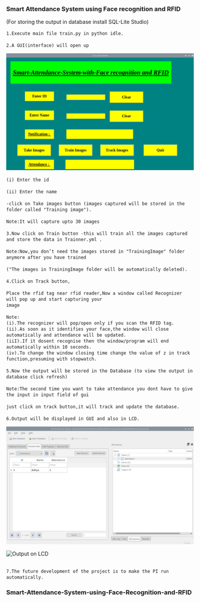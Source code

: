 ### Smart Attendance System using Face recognition and RFID

(For storing the output in database install SQL-Lite Studio)

```
1.Execute main file train.py in python idle.

2.A GUI(interface) will open up
```
![Main Screen](Main.png)
```
(i) Enter the id

(ii) Enter the name

-click on Take images button (images captured will be stored in the folder called "Training image").

Note:It will capture upto 30 images

3.Now click on Train button -this will train all the images captured and store the data in Trainner.yml .

Note:Now,you don’t need the images stored in "TrainingImage" folder anymore after you have trained 

("The images in TrainingImage folder will be automatically deleted).

4.Click on Track button,

Place the rfid tag near rfid reader,Now a window called Recognizer will pop up and start capturing your 
image

Note:
(i).The recognizer will pop/open only if you scan the RFID tag. 
(ii).As soon as it identifies your face,the window will close automatically and attendance will be updated.
(iiI).If it dosent recognise then the window/program will end automatically within 10 seconds.
(iv).To change the window closing time change the value of z in track function,presuming with stopwatch.

5.Now the output will be stored in the Database (to view the output in database click refresh)

Note:The second time you want to take attendance you dont have to give the input in input field of gui

just click on track button,it will track and update the database.

6.Output will be displayed in GUI and also in LCD.
```
![Output on database](Output1.png)

![Output on LCD](Output2.png)
```

7.The future development of the project is to make the PI run automatically.
```

### Smart-Attendance-System-using-Face-Recognition-and-RFID

